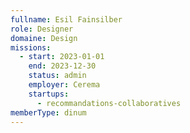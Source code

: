 ```yaml
---
fullname: Esil Fainsilber
role: Designer
domaine: Design
missions:
  - start: 2023-01-01
    end: 2023-12-30
    status: admin
    employer: Cerema
    startups:
      - recommandations-collaboratives
memberType: dinum
---
```

